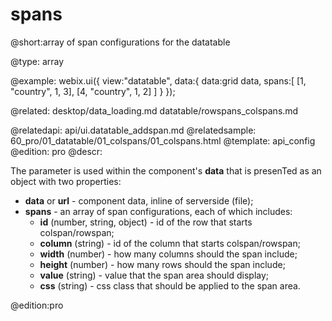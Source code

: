 spans
=============


@short:array of span configurations for the datatable
	
@type: array
	
@example:
webix.ui({
	view:"datatable", 
	data:{
       data:grid data,
       spans:[
       		[1, "country", 1, 3],
       		[4, "country", 1, 2]
       ]
	}
});    

@related:
	desktop/data_loading.md
	datatable/rowspans_colspans.md

@relatedapi:
	api/ui.datatable_addspan.md
@relatedsample:
	60_pro/01_datatable/01_colspans/01_colspans.html
@template:	api_config
@edition:  pro
@descr:

The parameter is used within the component's **data** that is presenTed as an object with two properties: 

- **data** or **url** - component data, inline of serverside (file);
- **spans** - an array of span configurations, each of which includes:
	- **id** (number, string, object) - id of the row that starts colspan/rowspan;
	- **column** (string) - id of the column that starts colspan/rowspan;
	- **width** (number) - how many columns should the span include; 
	- **height** (number) - how many rows should the span include;
	- **value** (string) - value that the span area should display;
	- **css** (string) - css class that should be applied to the span area.
    
@edition:pro    


